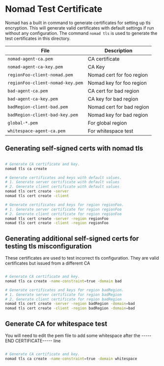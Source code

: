 # Nomad Test Certificate

Nomad has a built in command to generate certificates for setting up tls encryption.
This will generate valid certificates with default settings if run without any configuration.
The command `nomad tls` is used to generate the test certificates in this directory.

| File                             | Description               |
|----------------------------------|---------------------------|
| `nomad-agent-ca.pem`             | CA certificate            |
| `nomad-agent-ca-key.pem`         | CA Key                    |
| `regionFoo-client-nomad.pem`     | Nomad cert for foo region |
| `regionFoo-client-nomad-key.pem` | Nomad key for foo region  |
| `bad-agent-ca.pem`               | CA cert for bad region    |
| `bad-agent-ca-key.pem`           | CA key for bad region     |
| `badRegion-client-bad.pem`       | Nomad cert for bad region |
| `badRegion-client-bad-key.pem`   | Nomad key for bad region  |
| `global-*.pem`                   | For global region         |
| `whitespace-agent-ca.pem`        | For whitespace test       |

## Generating self-signed certs with nomad tls

```sh

# Generate CA certificate and key.
nomad tls ca create

# Generate certificates and keys with default values.
# 1. Generate server certificate with default values
# 2. Generate client certificate with default values
nomad tls cert create -server
nomad tls cert create -client

# Generate certificates and keys for region regionFoo.
# 1. Generate server certificate for region regionFoo
# 2. Generate client certificate for region regionFoo
nomad tls cert create -server -region regionFoo
nomad tls cert create -client -region regionFoo
```


## Generating additional self-signed certs for testing tls misconfiguration 

These certificates are used to test incorrect tls configuration.
They are valid certificates but issued from a different CA

```sh

# Generate CA certificate and key.
nomad tls ca create -name-constraint=true -domain bad

# Generate certificates and keys for region badRegion.
# 1. Generate server certificate for region badRegion
# 2. Generate client certificate for region badRegion
nomad tls cert create -server -region badRegion -domain=bad
nomad tls cert create -client -region badRegion -domain=bad
```

## Generate CA for whitespace test

You will need to edit the pem file to add some whitespace after the 
-----END CERTIFICATE----- line 

```sh

# Generate CA certificate and key.
nomad tls ca create -name-constraint=true -domain whitespace
```